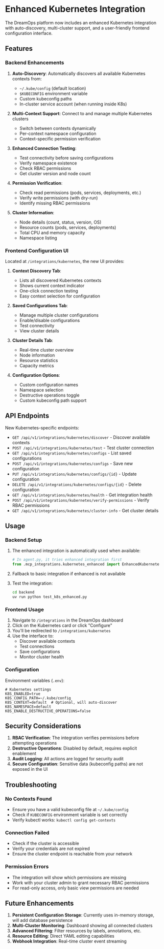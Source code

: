 # Enhanced Kubernetes Integration

The DreamOps platform now includes an enhanced Kubernetes integration with auto-discovery, multi-cluster support, and a user-friendly frontend configuration interface.

## Features

### Backend Enhancements

1. **Auto-Discovery**: Automatically discovers all available Kubernetes contexts from:
   - `~/.kube/config` (default location)
   - `$KUBECONFIG` environment variable
   - Custom kubeconfig paths
   - In-cluster service account (when running inside K8s)

2. **Multi-Context Support**: Connect to and manage multiple Kubernetes clusters
   - Switch between contexts dynamically
   - Per-context namespace configuration
   - Context-specific permission verification

3. **Enhanced Connection Testing**:
   - Test connectivity before saving configurations
   - Verify namespace existence
   - Check RBAC permissions
   - Get cluster version and node count

4. **Permission Verification**:
   - Check read permissions (pods, services, deployments, etc.)
   - Verify write permissions (with dry-run)
   - Identify missing RBAC permissions

5. **Cluster Information**:
   - Node details (count, status, version, OS)
   - Resource counts (pods, services, deployments)
   - Total CPU and memory capacity
   - Namespace listing

### Frontend Configuration UI

Located at `/integrations/kubernetes`, the new UI provides:

1. **Context Discovery Tab**:
   - Lists all discovered Kubernetes contexts
   - Shows current context indicator
   - One-click connection testing
   - Easy context selection for configuration

2. **Saved Configurations Tab**:
   - Manage multiple cluster configurations
   - Enable/disable configurations
   - Test connectivity
   - View cluster details

3. **Cluster Details Tab**:
   - Real-time cluster overview
   - Node information
   - Resource statistics
   - Capacity metrics

4. **Configuration Options**:
   - Custom configuration names
   - Namespace selection
   - Destructive operations toggle
   - Custom kubeconfig path support

## API Endpoints

New Kubernetes-specific endpoints:

- `GET /api/v1/integrations/kubernetes/discover` - Discover available contexts
- `POST /api/v1/integrations/kubernetes/test` - Test cluster connection
- `GET /api/v1/integrations/kubernetes/configs` - List saved configurations
- `POST /api/v1/integrations/kubernetes/configs` - Save new configuration
- `PUT /api/v1/integrations/kubernetes/configs/{id}` - Update configuration
- `DELETE /api/v1/integrations/kubernetes/configs/{id}` - Delete configuration
- `GET /api/v1/integrations/kubernetes/health` - Get integration health
- `POST /api/v1/integrations/kubernetes/verify-permissions` - Verify RBAC permissions
- `GET /api/v1/integrations/kubernetes/cluster-info` - Get cluster details

## Usage

### Backend Setup

1. The enhanced integration is automatically used when available:
   ```python
   # In agent.py, it tries enhanced integration first
   from .mcp_integrations.kubernetes_enhanced import EnhancedKubernetesMCPIntegration
   ```

2. Fallback to basic integration if enhanced is not available

3. Test the integration:
   ```bash
   cd backend
   uv run python test_k8s_enhanced.py
   ```

### Frontend Usage

1. Navigate to `/integrations` in the DreamOps dashboard
2. Click on the Kubernetes card or click "Configure"
3. You'll be redirected to `/integrations/kubernetes`
4. Use the interface to:
   - Discover available contexts
   - Test connections
   - Save configurations
   - Monitor cluster health

### Configuration

Environment variables (`.env`):
```env
# Kubernetes settings
K8S_ENABLED=true
K8S_CONFIG_PATH=~/.kube/config
K8S_CONTEXT=default  # Optional, will auto-discover
K8S_NAMESPACE=default
K8S_ENABLE_DESTRUCTIVE_OPERATIONS=false
```

## Security Considerations

1. **RBAC Verification**: The integration verifies permissions before attempting operations
2. **Destructive Operations**: Disabled by default, requires explicit enablement
3. **Audit Logging**: All actions are logged for security audit
4. **Secure Configuration**: Sensitive data (kubeconfig paths) are not exposed in the UI

## Troubleshooting

### No Contexts Found
- Ensure you have a valid kubeconfig file at `~/.kube/config`
- Check if `KUBECONFIG` environment variable is set correctly
- Verify kubectl works: `kubectl config get-contexts`

### Connection Failed
- Check if the cluster is accessible
- Verify your credentials are not expired
- Ensure the cluster endpoint is reachable from your network

### Permission Errors
- The integration will show which permissions are missing
- Work with your cluster admin to grant necessary RBAC permissions
- For read-only access, only basic view permissions are needed

## Future Enhancements

1. **Persistent Configuration Storage**: Currently uses in-memory storage, will add database persistence
2. **Multi-Cluster Monitoring**: Dashboard showing all connected clusters
3. **Advanced Filtering**: Filter resources by labels, annotations, etc.
4. **Resource Editing**: Direct YAML editing capabilities
5. **Webhook Integration**: Real-time cluster event streaming